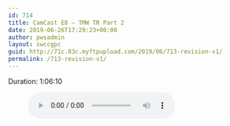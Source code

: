 ```yaml
---
id: 714
title: CamCast E8 – TMW TR Part 2
date: 2019-06-26T17:29:23+00:00
author: pwsadmin
layout: swccgpc
guid: http://71c.83c.myftpupload.com/2019/06/713-revision-v1/
permalink: /713-revision-v1/
---
```

 

Duration: 1:06:10<figure class="wp-block-audio"><audio controls src="http://71c.83c.myftpupload.com/wp-content/uploads/2019/04/CamCast-E8-–-TMW-TR-Part-2.mp3"></audio></figure>
